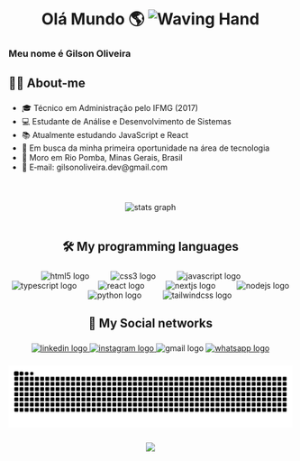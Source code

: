 <h1 align="center">Olá Mundo 🌎 <img src="https://raw.githubusercontent.com/Tarikul-Islam-Anik/Animated-Fluent-Emojis/master/Emojis/Hand%20gestures/Waving%20Hand.png" alt="Waving Hand" width="30" height="30" /></h1>

###

<h3 align="left">Meu nome é Gilson Oliveira</h3>

###

<h2 align="left">👨‍💻 About-me</h2>

###

<ul align = "left">
  <li>🎓 Técnico em Administração pelo IFMG (2017)</li>
  <li>💻 Estudante de Análise e Desenvolvimento de Sistemas</li>
  <li>📚 Atualmente estudando JavaScript e React</li>
  <li>🎯 Em busca da minha primeira oportunidade na área de tecnologia</li>
  <li>📍 Moro em Rio Pomba, Minas Gerais, Brasil</li>
  <li>📩 E‑mail: <a>gilsonoliveira.dev@gmail.com</a></li>
</ul>
<br>

###

<div align="center">
  <img src="https://github-readme-stats.vercel.app/api?username=gilsonoliveeira&hide_title=false&hide_rank=false&show_icons=true&include_all_commits=true&count_private=true&disable_animations=false&theme=dracula&locale=en&hide_border=false&order=1" height="150" alt="stats graph"  />
</div>

<br>

###

<h2 align="center">🛠️ My  programming languages</h2>

###

<div align="center">
  <img src="https://cdn.jsdelivr.net/gh/devicons/devicon/icons/html5/html5-original.svg" height="50" alt="html5 logo"  />
  <img width="30" />
  <img src="https://cdn.jsdelivr.net/gh/devicons/devicon/icons/css3/css3-original.svg" height="50" alt="css3 logo"  />
  <img width="30" />
  <img src="https://cdn.jsdelivr.net/gh/devicons/devicon/icons/javascript/javascript-original.svg" height="50" alt="javascript logo"  />
  <img width="30" />
  <img src="https://cdn.jsdelivr.net/gh/devicons/devicon/icons/typescript/typescript-original.svg" height="50" alt="typescript logo"  />
  <img width="30" />
  <img src="https://cdn.jsdelivr.net/gh/devicons/devicon/icons/react/react-original.svg" height="50" alt="react logo"  />
  <img width="30" />
  <img src="https://cdn.jsdelivr.net/gh/devicons/devicon/icons/nextjs/nextjs-original.svg" height="50" alt="nextjs logo"  />
  <img width="30" />
  <img src="https://cdn.jsdelivr.net/gh/devicons/devicon/icons/nodejs/nodejs-original.svg" height="50" alt="nodejs logo"  />
  <img width="30" />
  <img src="https://cdn.jsdelivr.net/gh/devicons/devicon/icons/python/python-original.svg" height="50" alt="python logo"  />
  <img width="30" />
  <img src="https://cdn.jsdelivr.net/gh/devicons/devicon/icons/tailwindcss/tailwindcss-original-wordmark.svg" height="50" alt="tailwindcss logo"  />
</div>

###

<h2 align="center">📱 My Social networks</h2>

###

<div align="center">
  <a href="http://www.linkedin.com/in/gilson-oliveira-287424343" target="_blank">
    <img src="https://img.shields.io/static/v1?message=LinkedIn&logo=linkedin&label=&color=0077B5&logoColor=white&labelColor=&style=for-the-badge" height="35" alt="linkedin logo"  />
  </a>
  <a href="https://www.instagram.com/gilsonoliveeira" target="_blank">
    <img src="https://img.shields.io/static/v1?message=Instagram&logo=instagram&label=&color=E4405F&logoColor=white&labelColor=&style=for-the-badge" height="35" alt="instagram logo"  />
  </a>
  <img src="https://img.shields.io/static/v1?message=Gmail&logo=gmail&label=&color=D14836&logoColor=white&labelColor=&style=for-the-badge" height="35" alt="gmail logo"  />
  <a href="http://wa.me/+5532999970772" target="_blank">
    <img src="https://img.shields.io/static/v1?message=Whatsapp&logo=whatsapp&label=&color=25D366&logoColor=white&labelColor=&style=for-the-badge" height="35" alt="whatsapp logo"  />
  </a>
</div>

###

<div align = "center">
  <img alt="GitHub Snake" src="https://raw.githubusercontent.com/gilsonoliveeira/gilsonoliveeira/output/github-contribution-grid-snake-dark.svg" />
</div>

###

<div align="center">
  <img src="https://visitor-badge.laobi.icu/badge?page_id=gilsonoliveeira.gilsonoliveeira&" width="100"  />
</div>

###
